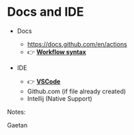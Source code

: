 <!-- .slide: class="with-code" -->
# Docs and IDE

* Docs
  * https://docs.github.com/en/actions
  * 👉 [**Workflow syntax**](https://docs.github.com/en/actions/using-workflows/workflow-syntax-for-github-actions)

* IDE
  * 👉 [**VSCode**](https://marketplace.visualstudio.com/items?itemName=cschleiden.vscode-github-actions)
  * Github.com (if file already created)
  * Intellij (Native Support)

Notes:

Gaetan
